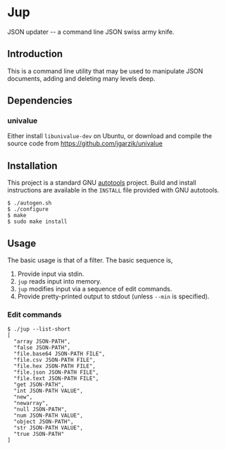 # Jup

JSON updater -- a command line JSON swiss army knife.

## Introduction

This is a command line utility that may be used to manipulate
JSON documents, adding and deleting many levels deep.

## Dependencies

### univalue

Either install `libunivalue-dev` on Ubuntu, or download and compile
the source code from https://github.com/jgarzik/univalue

## Installation

This project is a standard GNU
[autotools](https://www.gnu.org/software/automake/manual/html_node/Autotools-Introduction.html)
project.  Build and install instructions are available in the `INSTALL`
file provided with GNU autotools.

```
$ ./autogen.sh
$ ./configure
$ make
$ sudo make install
```

## Usage

The basic usage is that of a filter.  The basic sequence is,

1. Provide input via stdin.
2. `jup` reads input into memory.
3. `jup` modifies input via a sequence of edit commands.
4. Provide pretty-printed output to stdout (unless `--min` is specified).

### Edit commands

```
$ ./jup --list-short
[
  "array JSON-PATH",
  "false JSON-PATH",
  "file.base64 JSON-PATH FILE",
  "file.csv JSON-PATH FILE",
  "file.hex JSON-PATH FILE",
  "file.json JSON-PATH FILE",
  "file.text JSON-PATH FILE",
  "get JSON-PATH",
  "int JSON-PATH VALUE",
  "new",
  "newarray",
  "null JSON-PATH",
  "num JSON-PATH VALUE",
  "object JSON-PATH",
  "str JSON-PATH VALUE",
  "true JSON-PATH"
]
```

